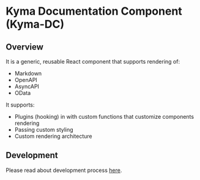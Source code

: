 # Kyma Documentation Component (Kyma-DC)

## Overview

It is a generic, reusable React component that supports rendering of:
- Markdown
- OpenAPI
- AsyncAPI
- OData

It supports:
- Plugins (hooking) in with custom functions that customize components rendering
- Passing custom styling
- Custom rendering architecture 

## Development

Please read about development process [here](../../README.md#development).